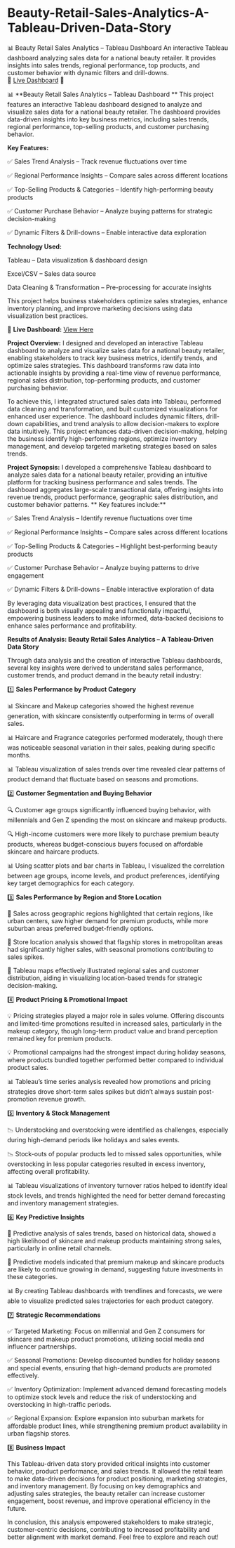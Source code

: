 # Beauty-Retail-Sales-Analytics-A-Tableau-Driven-Data-Story
📊 Beauty Retail Sales Analytics – Tableau Dashboard  An interactive Tableau dashboard analyzing sales data for a national beauty retailer. It provides insights into sales trends, regional performance, top products, and customer behavior with dynamic filters and drill-downs.  
🔗 [Live Dashboard](https://public.tableau.com/shared/74SG5QBF5?:display_count=n&:origin=viz_share_link) 🚀

📊 **Beauty Retail Sales Analytics – Tableau Dashboard
**
This project features an interactive Tableau dashboard designed to analyze and visualize sales data for a national beauty retailer. The dashboard provides data-driven insights into key business metrics, including sales trends, regional performance, top-selling products, and customer purchasing behavior.

**Key Features:**

✅ Sales Trend Analysis – Track revenue fluctuations over time

✅ Regional Performance Insights – Compare sales across different locations

✅ Top-Selling Products & Categories – Identify high-performing beauty products

✅ Customer Purchase Behavior – Analyze buying patterns for strategic decision-making

✅ Dynamic Filters & Drill-downs – Enable interactive data exploration

**Technology Used:**

Tableau – Data visualization & dashboard design

Excel/CSV – Sales data source

Data Cleaning & Transformation – Pre-processing for accurate insights

This project helps business stakeholders optimize sales strategies, enhance inventory planning, and improve marketing decisions using data visualization best practices.

🔗 **Live Dashboard:** [View Here](https://public.tableau.com/shared/74SG5QBF5?:display_count=n&:origin=viz_share_link)

**Project Overview:**
I designed and developed an interactive Tableau dashboard to analyze and visualize sales data for a national beauty retailer, enabling stakeholders to track key business metrics, identify trends, and optimize sales strategies. This dashboard transforms raw data into actionable insights by providing a real-time view of revenue performance, regional sales distribution, top-performing products, and customer purchasing behavior.

To achieve this, I integrated structured sales data into Tableau, performed data cleaning and transformation, and built customized visualizations for enhanced user experience. The dashboard includes dynamic filters, drill-down capabilities, and trend analysis to allow decision-makers to explore data intuitively. This project enhances data-driven decision-making, helping the business identify high-performing regions, optimize inventory management, and develop targeted marketing strategies based on sales trends.

**Project Synopsis:**
I developed a comprehensive Tableau dashboard to analyze sales data for a national beauty retailer, providing an intuitive platform for tracking business performance and sales trends. The dashboard aggregates large-scale transactional data, offering insights into revenue trends, product performance, geographic sales distribution, and customer behavior patterns.
**
Key features include:**

✅ Sales Trend Analysis – Identify revenue fluctuations over time

✅ Regional Performance Insights – Compare sales across different locations

✅ Top-Selling Products & Categories – Highlight best-performing beauty products

✅ Customer Purchase Behavior – Analyze buying patterns to drive engagement

✅ Dynamic Filters & Drill-downs – Enable interactive exploration of data

By leveraging data visualization best practices, I ensured that the dashboard is both visually appealing and functionally impactful, empowering business leaders to make informed, data-backed decisions to enhance sales performance and profitability.

**Results of Analysis: Beauty Retail Sales Analytics – A Tableau-Driven Data Story**

Through data analysis and the creation of interactive Tableau dashboards, several key insights were derived to understand sales performance, customer trends, and product demand in the beauty retail industry:

1️⃣ **Sales Performance by Product Category**

📊 Skincare and Makeup categories showed the highest revenue generation, with skincare consistently outperforming in terms of overall sales.

📊 Haircare and Fragrance categories performed moderately, though there was noticeable seasonal variation in their sales, peaking during specific months.

📊 Tableau visualization of sales trends over time revealed clear patterns of product demand that fluctuate based on seasons and promotions.

2️⃣ **Customer Segmentation and Buying Behavior**

🔍 Customer age groups significantly influenced buying behavior, with millennials and Gen Z spending the most on skincare and makeup products.

🔍 High-income customers were more likely to purchase premium beauty products, whereas budget-conscious buyers focused on affordable skincare and haircare products.

📊 Using scatter plots and bar charts in Tableau, I visualized the correlation between age groups, income levels, and product preferences, identifying key target demographics for each category.

3️⃣ **Sales Performance by Region and Store Location**

📍 Sales across geographic regions highlighted that certain regions, like urban centers, saw higher demand for premium products, while more suburban areas preferred budget-friendly options.

📍 Store location analysis showed that flagship stores in metropolitan areas had significantly higher sales, with seasonal promotions contributing to sales spikes.

📍 Tableau maps effectively illustrated regional sales and customer distribution, aiding in visualizing location-based trends for strategic decision-making.

4️⃣ **Product Pricing & Promotional Impact**

💡 Pricing strategies played a major role in sales volume. Offering discounts and limited-time promotions resulted in increased sales, particularly in the makeup category, though long-term product value and brand perception remained key for premium products.

💡 Promotional campaigns had the strongest impact during holiday seasons, where products bundled together performed better compared to individual product sales.

📊 Tableau’s time series analysis revealed how promotions and pricing strategies drove short-term sales spikes but didn’t always sustain post-promotion revenue growth.

5️⃣ **Inventory & Stock Management**

📉 Understocking and overstocking were identified as challenges, especially during high-demand periods like holidays and sales events.

📉 Stock-outs of popular products led to missed sales opportunities, while overstocking in less popular categories resulted in excess inventory, affecting overall profitability.

📊 Tableau visualizations of inventory turnover ratios helped to identify ideal stock levels, and trends highlighted the need for better demand forecasting and inventory management strategies.

6️⃣ **Key Predictive Insights**

🤖 Predictive analysis of sales trends, based on historical data, showed a high likelihood of skincare and makeup products maintaining strong sales, particularly in online retail channels.

🤖 Predictive models indicated that premium makeup and skincare products are likely to continue growing in demand, suggesting future investments in these categories.

📊 By creating Tableau dashboards with trendlines and forecasts, we were able to visualize predicted sales trajectories for each product category.

7️⃣ **Strategic Recommendations**

✅ Targeted Marketing: Focus on millennial and Gen Z consumers for skincare and makeup product promotions, utilizing social media and influencer partnerships.

✅ Seasonal Promotions: Develop discounted bundles for holiday seasons and special events, ensuring that high-demand products are promoted effectively.

✅ Inventory Optimization: Implement advanced demand forecasting models to optimize stock levels and reduce the risk of understocking and overstocking in high-traffic periods.

✅ Regional Expansion: Explore expansion into suburban markets for affordable product lines, while strengthening premium product availability in urban flagship stores.

8️⃣ **Business Impact**

This Tableau-driven data story provided critical insights into customer behavior, product performance, and sales trends. It allowed the retail team to make data-driven decisions for product positioning, marketing strategies, and inventory management. By focusing on key demographics and adjusting sales strategies, the beauty retailer can increase customer engagement, boost revenue, and improve operational efficiency in the future.

In conclusion, this analysis empowered stakeholders to make strategic, customer-centric decisions, contributing to increased profitability and better alignment with market demand.
Feel free to explore and reach out!
